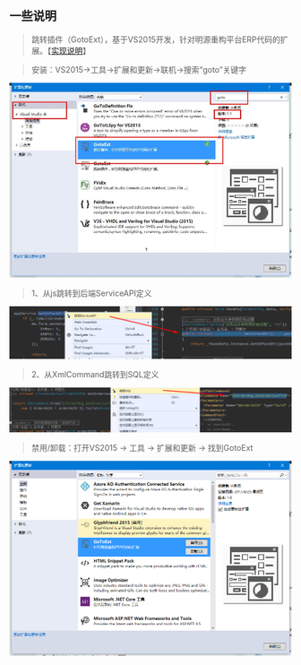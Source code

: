 ## 一些说明

> 跳转插件（GotoExt），基于VS2015开发，针对明源重构平台ERP代码的扩展。【[实现说明](http://note.youdao.com/noteshare?id=532cf20d57189dbaebff6a8afee69188)】

> 安装：VS2015->工具->扩展和更新->联机->搜索“goto”关键字

![ToAPI](./Doc/Install.jpg)

> 1、从js跳转到后端ServiceAPI定义

![ToAPI](./Doc/ToAPI.png)

> 2、从XmlCommand跳转到SQL定义

![ToSQL](./Doc/ToSQL.png)

> 禁用/卸载：打开VS2015 -> 工具 -> 扩展和更新 -> 找到GotoExt

![ToSQL](./Doc/Uninsatll.png)
